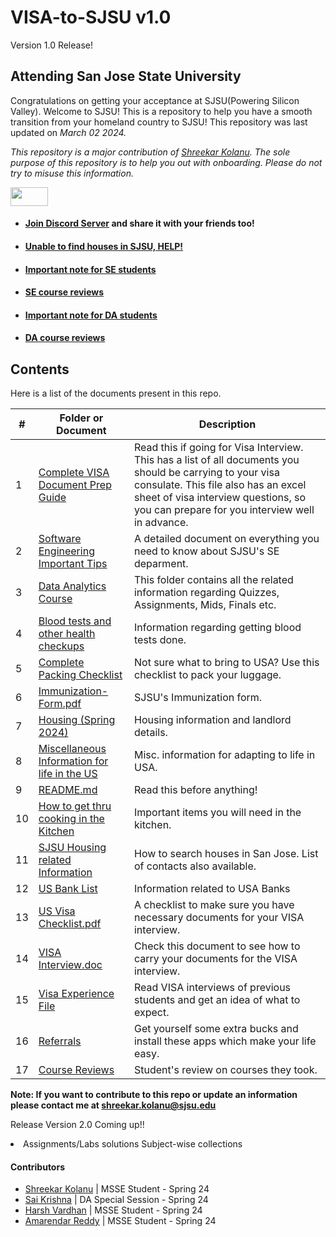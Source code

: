 # VISA-to-SJSU  v1.0
Version 1.0 Release!       

## Attending San Jose State University
Congratulations on getting your acceptance at SJSU(Powering Silicon Valley). Welcome to SJSU! This is a repository to help you have a smooth transition from your homeland country to SJSU! This repository was last updated on _March 02 2024._

*This repository is a major contribution of [Shreekar Kolanu]((https://github.com/Skillz619/VISA-to-SJSU)). The sole purpose of this repository is to help you out with onboarding. Please do not try to misuse this information.* 





<img src= "https://media.giphy.com/media/RKKPOi4piK6CUXiUj7/giphy.gif" width="60" height="30">
 
- #### [Join Discord Server]() and share it with your friends too!
- #### [Unable to find houses in SJSU, HELP!]()
- #### [Important note for SE students]()
- #### [SE course reviews]()
- #### [Important note for DA students]()
- #### [DA course reviews]()



## Contents

Here is a list of the documents present in this repo. 

|#| Folder or Document                                                          | Description
|-|-----------------------------------------------------------------------------|-------------
|1|[Complete VISA Document Prep Guide]()                           | Read this if going for Visa Interview. This has a list of all documents you should be carrying to your visa consulate. This file also has an excel sheet of visa interview questions, so you can prepare for you interview well in advance.
|2|[Software Engineering Important Tips ]()                                             | A detailed document on everything you need to know about SJSU's SE deparment.
|3|[Data Analytics Course]()                        | This folder contains all the related information regarding Quizzes, Assignments, Mids, Finals etc.
|4|[Blood tests and other health checkups]()                 | Information regarding getting blood tests done.
|5|[Complete Packing Checklist ]()                             | Not sure what to bring to USA? Use this checklist to pack your luggage.
|6|[Immunization-Form.pdf]()                                                   | SJSU's Immunization form.
|7|[Housing (Spring 2024) ]()                                 | Housing information and landlord details.
|8|[Miscellaneous Information for life in the US]()           | Misc. information for adapting to life in USA.
|9|[README.md](")                                                                   | Read this before anything!
|10|[How to get thru cooking in the Kitchen]()                       | Important items you will need in the kitchen.
|11|[SJSU Housing related Information](")                       | How to search houses in San Jose. List of contacts also available.
|12|[US Bank List ]()                                          | Information related to USA Banks
|13|[US Visa Checklist.pdf]()                                                       | A checklist to make sure you have necessary documents for your VISA interview.
|14|[VISA Interview.doc]()                                                          | Check this document to see how to carry your documents for the VISA interview.
|15|[Visa Experience File](")                                          | Read VISA interviews of previous students and get an idea of what to expect.
|16|[Referrals](Referrals.md)                                          | Get yourself some extra bucks and install these apps which make your life easy.
|17| [Course Reviews](https://github.com/Skillz619/VISA-to-SJSU/blob/main/Course%20Reviews/SE-review.md)                | Student's review on courses they took.


**Note: If you want to contribute to this repo or update an information please contact me at shreekar.kolanu@sjsu.edu**

Release Version 2.0 Coming up!!
<li>Assignments/Labs solutions Subject-wise collections</li>

#### Contributors
- [Shreekar Kolanu](https://www.linkedin.com/in/shreekar-kolanu/)          | MSSE Student - Spring 24
- [Sai Krishna](https://www.linkedin.com/in/sai-krishna-kathika-145bb514a/)          | DA Special Session - Spring 24
- [Harsh Vardhan](https://www.linkedin.com/in/harsh-vardhan-ande/)          | MSSE Student - Spring 24
- [Amarendar Reddy](https://www.linkedin.com/in/amarenderreddy/)          | MSSE Student - Spring 24
</br>
